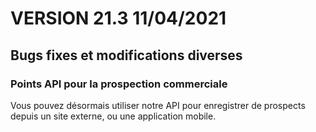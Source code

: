<div class="releaseNotesVersion">
<div class="titreEtDate"><h1>VERSION 21.3 <span class="date-release">11/04/2021</span></h1></div>
<div class="releasesImportantes">
</div>
<h2>Bugs fixes et modifications diverses</h2>
<div class="bugsEtMod">
<div class="correctionsOuMod">
<div class="titre"><h3>Points API pour la prospection commerciale</h3></div>
<div class="description"><div>Vous pouvez désormais utiliser notre API pour enregistrer de prospects depuis un site externe, ou une application mobile.</div></div>
</div>
</div>
</div>

